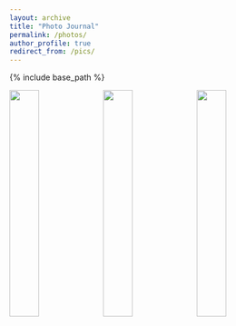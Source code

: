 ```yaml
---
layout: archive
title: "Photo Journal"
permalink: /photos/
author_profile: true
redirect_from: /pics/
---
```


{% include base_path %}



[<img src="/images/bio-photo.jpg" width="32%">](/images/bio-photo.jpg "This is Boostnote's repository ") [<img src="/images/bio-photo.jpg" width="32%">](http://instagram.com/) [<img src="/images/bio-photo.jpg" width="32%">](http://instagram.com/) 